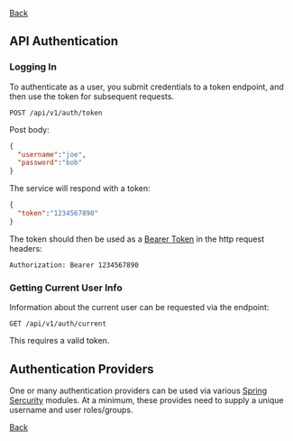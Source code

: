 
[Back](../)

## API Authentication

### Logging In

To authenticate as a user, you submit credentials to a token endpoint, and then use the token for subsequent requests. 

    POST /api/v1/auth/token
    
Post body:

```json
{
  "username":"joe",
  "password":"bob"
}
```

The service will respond with a token:

```json
{
  "token":"1234567890"
}
```

The token should then be used as a [Bearer Token](https://tools.ietf.org/html/rfc6750) in the http request headers:

    Authorization: Bearer 1234567890
   
### Getting Current User Info

Information about the current user can be requested via the endpoint:

    GET /api/v1/auth/current
    
This requires a valid token. 

## Authentication Providers

One or many authentication providers can be used via various [Spring Sercurity](https://spring.io/projects/spring-security) modules. At a minimum, these provides need to supply a unique username and user roles/groups. 



[Back](../)
